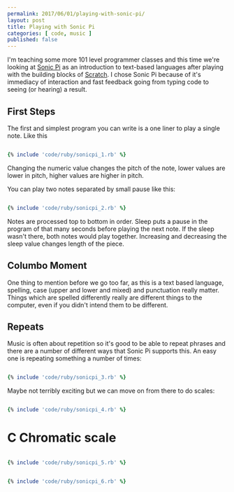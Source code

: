 ```yaml
---
permalink: 2017/06/01/playing-with-sonic-pi/
layout: post
title: Playing with Sonic Pi
categories: [ code, music ]
published: false
---
```


I'm teaching some more 101 level programmer classes and this time we're looking at <a href="http://sonic-pi.net/">Sonic Pi</a> as an introduction to text-based languages after playing with the building blocks of <a href="http://scratch.mit.edu/">Scratch</a>. I chose Sonic Pi because of it's immediacy of interaction and fast feedback going from typing code to seeing (or hearing) a result.


## First Steps

The first and simplest program you can write is a one liner to play a single note. Like this

```ruby

{% include 'code/ruby/sonicpi_1.rb' %}

```

Changing the numeric value changes the pitch of the note, lower values are lower in pitch, higher values are higher in pitch.

You can play two notes separated by small pause like this:

```ruby

{% include 'code/ruby/sonicpi_2.rb' %}

```

Notes are processed top to bottom in order. Sleep puts a pause in the program of that many seconds before playing the next note. If the sleep wasn't there, both notes would play together. Increasing and decreasing the sleep value changes length of the piece.

## Columbo Moment

One thing to mention before we go too far, as this is a text based language, spelling, case (upper and lower and mixed) and punctuation really matter. Things which are spelled differently really are different things to the computer, even if you didn't intend them to be different.


## Repeats

Music is often about repetition so it's good to be able to repeat phrases and there are a number of different ways that Sonic Pi supports this. An easy one is repeating something a number of times:

```ruby

{% include 'code/ruby/sonicpi_3.rb' %}

```

Maybe not terribly exciting but we can move on from there to do scales:

```ruby

{% include 'code/ruby/sonicpi_4.rb' %}

```

# C Chromatic scale

```ruby

{% include 'code/ruby/sonicpi_5.rb' %}

```

```ruby

{% include 'code/ruby/sonicpi_6.rb' %}

```
